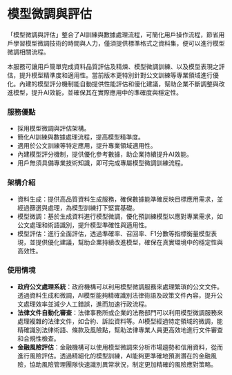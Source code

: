 
# 模型微調與評估

「模型微調與評估」整合了AI訓練與數據處理流程，可簡化用戶操作流程，節省用戶學習模型微調技術的時間與人力，僅須提供標準格式之資料集，便可以進行模型微調相關流程。

本服務可讓用戶簡單完成資料品質評估及精煉、模型微調訓練、以及模型表現之評估，提升模型精準度和適用性。當前版本更特別針對公文訓練等專業領域進行優化。內建的模型評分機制能自動提供性能評估和優化建議，幫助企業不斷調整與改進模型，提升AI效能，並確保其在實際應用中的準確度與穩定性。

### **服務優點**
- 採用模型微調與評估架構。
- 簡化AI訓練與數據處理流程，提高模型精準度。
- 適用於公文訓練等特定應用，提升專業領域適用性。
- 內建模型評分機制，提供優化參考數據，助企業持續提升AI效能。
- 用戶無須具備專業技術知識，即可完成專屬模型微調訓練流程。

### **架構介紹**
- 資料生成：提供高品質資料生成服務，確保數據能準確反映目標應用需求，並經過篩選與處理，為模型訓練打下堅實基礎。
- 模型微調：基於生成資料進行模型微調，優化預訓練模型以應對專業需求，如公文處理和術語識別，提升模型準確性與適用性。
- 模型評估：進行全面評估，透過準確率、召回率、F1分數等指標衡量模型表現，並提供優化建議，幫助企業持續改進模型，確保在真實環境中的穩定性與高效性。

### **使用情境**
- **政府公文處理系統**：政府機構可以利用模型微調服務來處理繁瑣的公文文件。透過資料生成和微調，AI模型能夠精確識別法律術語及政策文件內容，提升公文處理效率並減少人工錯誤，進而加速行政流程。
- **法律文件自動化審查**：法律事務所或企業的法務部門可以利用模型微調服務來處理複雜的法律文件，如合約、訴訟資料等。AI模型經過特定領域的微調，能精確識別法律術語、條款及風險點，幫助法律專業人員更高效地進行文件審查和合規性檢查。
- **金融風險評估**：金融機構可以使用模型微調來分析市場趨勢和信用資料，從而進行風險評估。透過精細化的模型訓練，AI能夠更準確地預測潛在的金融風險，協助風險管理團隊快速識別異常狀況，制定更加精確的風險應對策略。



<!--### 服務優點

模型微調與評估服務特別適用於用戶希望處理特定目標、有限資料集，以及希望模型被用於特定用途的情況。無須費時費力重新訓練模型，僅須提供特定主題之資料集，便可以進行模型微調。
*	一條龍服務：整合資料處理、模型微調與效能評估，提供完整的訓練流程，減少技術門檻。  

*	降低技術門檻：用戶無需具備深度學習或微調技術的專業知識，僅需提供標準格式的資料集即可完成微調。
*	提升效率：自動化流程減少手動操作，幫助用戶快速完成模型訓練與評估，節省時間與人力。
*	提升模型精準度：透過資料品質評估與精煉，提高輸入數據的品質，進而優化模型的表現。
*	適用於小型資料集：適合處理有限資料集，使模型能夠專注於特定領域，提高針對性與應用價值。
*	確保模型最新：透過持續微調，確保模型能夠適應最新的數據與需求，保持高準確度。
*	適用於特定目標應用：特別適用於客製化需求，如特定領域的自然語言處理、影像辨識或預測分析等應用。
*	減少資源耗費、降低成本：無需從頭訓練整個模型，降低計算成本與時間開銷。




# 前端平台


AnythingLLM 和 OpenWebUI 是 RAP 平台的前端推論解決方案組，位於前端平台，負責處理使用者的請求並提供直觀的圖形化界面。簡單操作，便於新手使用。


## AnythingLLM 

AnythingLLM 是最容易使用的多合一 AI 應用程式，它可以執行 RAG、AI Agents 以及更多的功能，而且不需要任何程式碼或基礎架構。


- 零設定、私有化、全方位的 AI 應用：無需繁瑣的開發者設定，提供本地 LLM、RAG 和 AI Agent 的一站式解決方案。
- AI Agents 功能：具備代理（Agent）特性，能夠自動執行一系列任務，提高效率和生產力。
- 完全可客製化：適用於企業或組織，提供與 ChatGPT 相當的完整功能，並具備權限控制，支持任何 LLM、嵌入模型或向量數據庫。
- 無程式碼或基礎架構負擔：使用者無需編寫程式碼或處理複雜的基礎設施，即可享受強大的 AI 功能。

如果想了解 AnythingLLM 的操作，可以參考 [AnythingLLM  使用說明](/docs/tools/AnythingLLM%20使用說明.md)


## OpenWebUI
OpenWebUI 是一個可擴充、功能豐富且易於使用的 AI 介面，設計為完全離線運行。它支持多種大型語言模型（LLM），包括 Ollama 和相容 OpenAI 的 API。其主要特點包括：

- 完全離線運行：無需連線網路即可使用，確保數據的隱私和安全。
- 多樣化的 LLM 支持：相容多種 LLM 運行器，提供靈活的模型選擇，如 Ollama 和 OpenAI 相容的 API。
- 可擴充性：設計為可擴充的架構，允許開發者添加新的功能和擴充軟體，滿足不同的需求。
- 使用者友好：提供直觀的界面和豐富的功能，使得無論是初學者還是專業人士都能輕鬆使用。

如果想了解 OpenWebUI 的操作，可以參考 [Open WebUI 使用說明](/docs/tools/OpenWebUI%20使用說明.md)


# 模型設定

對於AnythingLLM 跟 OpenWebUI 安裝後要如何將模型正確導入有不同的設定
<br />

可以參考 [AnythingLLM 的模型設定](/docs/tools/AnythingLLM%20使用說明.md#模型設定)跟 [OpenWebUI 的模型設定](/docs/tools/OpenWebUI%20使用說明.md#模型設定)

-->